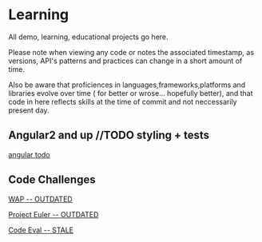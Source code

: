 # Learning

All  demo, learning, educational projects go here.

Please note when viewing any code or notes the associated timestamp, as versions, API's patterns and practices can change in a short amount of time.

Also be aware that proficiences in languages,frameworks,platforms and libraries evolve over time ( for better or wrose... hopefully better), and that code in here reflects skills at the time of commit and not neccessarily present day.


Angular2 and up //TODO styling + tests
---------------

[angular todo](https://github.com/Verric/learning/tree/angular2-todo)


Code Challenges
---------------

[WAP -- OUTDATED](https://github.com/Verric/learning/tree/wap)

[Project Euler -- OUTDATED](https://github.com/Verric/learning/tree/euler-project)

[Code Eval -- STALE](https://github.com/Verric/learning/tree/code-eval)
